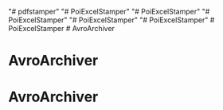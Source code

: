 "# pdfstamper" 
"# PoiExcelStamper" 
"# PoiExcelStamper" 
"# PoiExcelStamper" 
"# PoiExcelStamper" 
"# PoiExcelStamper" 
#   P o i E x c e l S t a m p e r  
 # AvroArchiver
# AvroArchiver
# AvroArchiver
